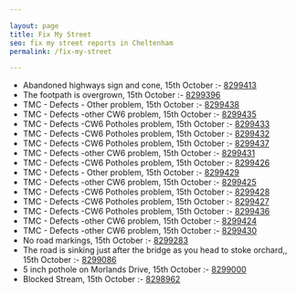 ```yaml
---

layout: page
title: Fix My Street
seo: fix my street reports in Cheltenham
permalink: /fix-my-street

---
```


<!-- fix_marker starts -->

- Abandoned highways sign and cone, 15th October :- [8299413](https://www.fixmystreet.com/report/8299413)
- The footpath is overgrown, 15th October :- [8299396](https://www.fixmystreet.com/report/8299396)
- TMC - Defects - Other problem, 15th October :- [8299438](https://www.fixmystreet.com/report/8299438)
- TMC - Defects -other CW6 problem, 15th October :- [8299435](https://www.fixmystreet.com/report/8299435)
- TMC - Defects -CW6 Potholes  problem, 15th October :- [8299433](https://www.fixmystreet.com/report/8299433)
- TMC - Defects -CW6 Potholes  problem, 15th October :- [8299432](https://www.fixmystreet.com/report/8299432)
- TMC - Defects -CW6 Potholes  problem, 15th October :- [8299437](https://www.fixmystreet.com/report/8299437)
- TMC - Defects -other CW6 problem, 15th October :- [8299431](https://www.fixmystreet.com/report/8299431)
- TMC - Defects -CW6 Potholes  problem, 15th October :- [8299426](https://www.fixmystreet.com/report/8299426)
- TMC - Defects - Other problem, 15th October :- [8299429](https://www.fixmystreet.com/report/8299429)
- TMC - Defects -other CW6 problem, 15th October :- [8299425](https://www.fixmystreet.com/report/8299425)
- TMC - Defects -CW6 Potholes  problem, 15th October :- [8299428](https://www.fixmystreet.com/report/8299428)
- TMC - Defects -CW6 Potholes  problem, 15th October :- [8299427](https://www.fixmystreet.com/report/8299427)
- TMC - Defects -CW6 Potholes  problem, 15th October :- [8299436](https://www.fixmystreet.com/report/8299436)
- TMC - Defects -other CW6 problem, 15th October :- [8299424](https://www.fixmystreet.com/report/8299424)
- TMC - Defects -other CW6 problem, 15th October :- [8299430](https://www.fixmystreet.com/report/8299430)
- No road markings, 15th October :- [8299283](https://www.fixmystreet.com/report/8299283)
- The road is sinking just after the bridge as you head to stoke orchard,, 15th October :- [8299086](https://www.fixmystreet.com/report/8299086)
- 5 inch pothole on Morlands Drive, 15th October :- [8299000](https://www.fixmystreet.com/report/8299000)
- Blocked Stream, 15th October :- [8298962](https://www.fixmystreet.com/report/8298962)

<!-- fix_marker ends -->
